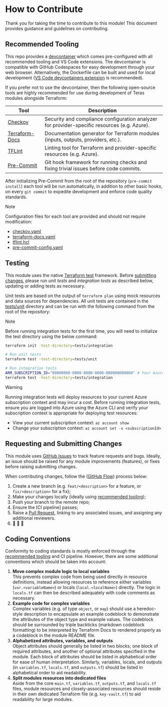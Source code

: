 # How to Contribute

Thank you for taking the time to contribute to this module! This document provides guidance and guidelines on contributing.

## Recommended Tooling

This repo provides a [devcontainer](https://containers.dev/) which comes pre-configured with all recommended tooling and VS Code extensions. The devcontainer is compatible with GitHub Codespaces for easy development through your web browser. Alternatively, the Dockerfile can be built and used for local development ([VS Code devcontainers extension](https://code.visualstudio.com/docs/devcontainers/containers) is recommended).

If you prefer not to use the devcontainer, then the following open-source tools are highly recommended for use during development of Teras modules alongside Terraform:

| Tool | Description |
| ---- | ----------- |
| [Checkov](https://github.com/bridgecrewio/checkov) | Security and compliance configuration analyzer for provider-specific resources (e.g. Azure). |
| [Terraform-Docs](https://github.com/terraform-docs/terraform-docs) | Documentation generator for Terraform modules (inputs, outputs, providers, etc.). |
| [TFLint](https://github.com/terraform-linters/tflint) | Linting tool for Terraform and provider-specific resources (e.g. Azure). |
| [Pre-Commit](https://github.com/pre-commit/pre-commit) | Git hook framework for running checks and fixing trivial issues before code commits. |

After initializing Pre-Commit from the root of the repository (`pre-commit install`) each tool will be run automatically, in addition to other basic hooks, on every `git commit` to expedite development and enforce code quality standards.

> [!Note]
> Configuration files for each tool are provided and should not require modification:
>
> - [checkov.yaml](/.config/checkov.yaml)
> - [terraform-docs.yaml](/.config/terraform-docs.yaml)
> - [tflint.hcl](/.config/tflint.hcl)
> - [pre-commit-config.yaml](/.pre-commit-config.yaml)

## Testing

This module uses the native [Terraform test](https://developer.hashicorp.com/terraform/language/tests) framework. Before [submitting changes](#submitting-changes), please run _unit tests_ and _integration tests_ as described below, updating or adding tests as necessary.

Unit tests are based on the output of `terraform plan` using mock resources and data sources for dependencies. All unit tests are contained in the [tests/unit](/tests/unit/) directory and can be run with the following command from the root of the repository:

> [!Note]
> Before running integration tests for the first time, you will need to initialize the test directory using the below command:
>
> ```bash
> terraform init -test-directory=tests/integration
> ```

```bash
# Run unit tests
terraform test -test-directory=tests/unit

# Run integration tests
ARM_SUBSCRIPTION_ID="00000000-0000-0000-0000-000000000000" # Your Azure subscription ID
terraform test -test-directory=tests/integration
```

> [!Warning]
> Running integration tests will deploy resources to your current Azure subscription context and may incur a cost. Before running integration tests, ensure you are logged into Azure using the Azure CLI and verify your subscription context is appropriate for deploying test resources:
>
> - View your current subscription context: `az account show`
> - Change your subscription context: `az account set -s <subscriptionId>`

## Requesting and Submitting Changes

This module uses [GitHub Issues](https://docs.github.com/en/issues/tracking-your-work-with-issues/about-issues) to track feature requests and bugs. Ideally, an issue should be raised for any module improvements (features), or fixes before raising submitting changes.

When contributing changes, follow the ([GitHub Flow](https://docs.github.com/en/get-started/using-github/github-flow)) process below:

1. Create a new branch (e.g. `feat/<description>` for a feature, or `fix/<description>` for a fix);
2. Make your changes locally (ideally using [recommended tooling](#recommended-tooling));
3. Push your branch to the remote repo;
4. Ensure the [CI pipeline] passes;
5. Raise a [Pull Request](https://docs.github.com/en/pull-requests/collaborating-with-pull-requests/proposing-changes-to-your-work-with-pull-requests/about-pull-requests), linking to any associated issues, and assigning any additional reviewers.
6. :rocket: :rocket: :rocket:

## Coding Conventions

Conformity to coding standards is mostly enforced through the [recommended tooling](#recommended-tooling) and CI pipeline. However, there are some additional conventions which should be taken into account:

1. **Move complex module logic to local variables**</br>This prevents complex code from being used directly in resource definitions, instead allowing resources to reference either variables (`var.<variableName>`) or locals (`local.<localName>`) directly. The logic in `locals.tf` can then be described adequately with code comments as necessary.
2. **Example code for complex variables**</br>Complex variables (e.g. of type `object`, or `map`) should use a heredoc-style description to encapsulate an example codeblock to demonstrate the attributes of the object type and example values. The codeblock should be surrounded by triple backticks (markdown codeblock formatting) to be interpreted by Terraform Docs to rendered properly as a codeblock in the module README file.
3. **Alphabetized attributes, variables, and outputs**</br>Object attributes should generally be listed in two blocks; one block of required attributes, and another of optional attributes specified in the module. Each block of attributes should be listed in alphabetical order for ease of human interpretation. Similarly, variables, locals, and outputs (in `variables.tf`, `locals.tf`, and `outputs.tf`) should be listed in alphabetical order to aid readability.
4. **Split modules resources into dedicated files**</br>Aside from the core `main.tf`, `variables.tf`, `outputs.tf`, and `locals.tf` files, module resources and closely-associated resources should reside in their own dedicated Terraform file (e.g. `key-vault.tf`) to aid readability for large modules.
